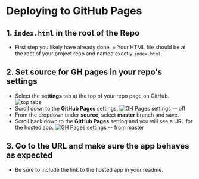 # Deploying to GitHub Pages

## 1. `index.html` in the root of the Repo

- First step you likely have already done.
= Your HTML file should be at the root of your project repo and named exactly `index.html`.

## 2. Set source for GH pages in your repo's settings

- Select the **settings** tab at the top of your repo page on GitHub.
![top tabs](https://user-images.githubusercontent.com/7882341/28214216-59285e5c-6877-11e7-97bc-5c9b051b004c.png)
- Scroll down to the **GitHub Pages** settings.
![GH Pages settings -- off](https://user-images.githubusercontent.com/7882341/28214267-91d18134-6877-11e7-9f68-60d046561938.png)
- From the dropdown under **source**, select **master** branch and save.
- Scroll back down to the **GitHub Pages** setting and you will see a URL for the hosted app.
![GH Pages settings -- from master](https://user-images.githubusercontent.com/7882341/28214300-b2d368b6-6877-11e7-9cf0-0c11ef22e419.png)

## 3. Go to the URL and make sure the app behaves as expected
- Be sure to include the link to the hosted app in your readme.
